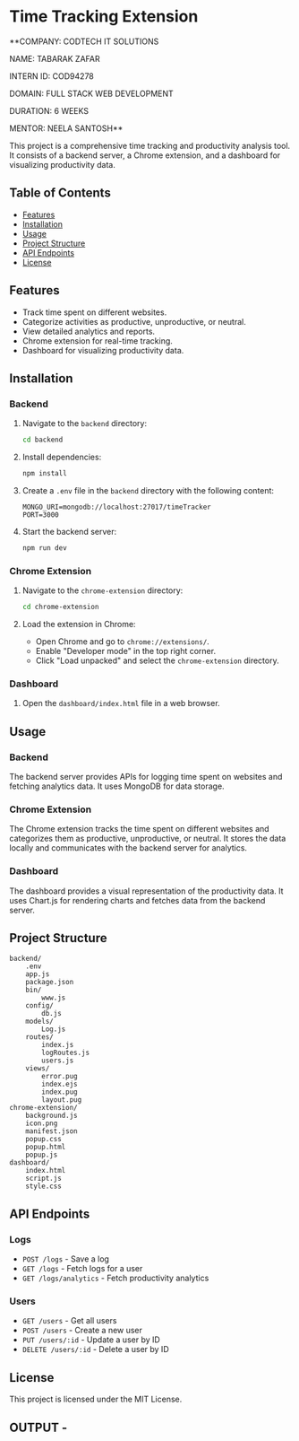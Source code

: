 # Time Tracking Extension

**COMPANY: CODTECH IT SOLUTIONS

NAME: TABARAK ZAFAR

INTERN ID: COD94278

DOMAIN: FULL STACK WEB DEVELOPMENT

DURATION: 6 WEEKS

MENTOR: NEELA SANTOSH**

This project is a comprehensive time tracking and productivity analysis tool. It consists of a backend server, a Chrome extension, and a dashboard for visualizing productivity data.

## Table of Contents

- [Features](#features)
- [Installation](#installation)
- [Usage](#usage)
- [Project Structure](#project-structure)
- [API Endpoints](#api-endpoints)
- [License](#license)

## Features

- Track time spent on different websites.
- Categorize activities as productive, unproductive, or neutral.
- View detailed analytics and reports.
- Chrome extension for real-time tracking.
- Dashboard for visualizing productivity data.

## Installation

### Backend

1. Navigate to the `backend` directory:
    ```sh
    cd backend
    ```

2. Install dependencies:
    ```sh
    npm install
    ```

3. Create a `.env` file in the `backend` directory with the following content:
    ```env
    MONGO_URI=mongodb://localhost:27017/timeTracker
    PORT=3000
    ```

4. Start the backend server:
    ```sh
    npm run dev
    ```

### Chrome Extension

1. Navigate to the `chrome-extension` directory:
    ```sh
    cd chrome-extension
    ```

2. Load the extension in Chrome:
    - Open Chrome and go to `chrome://extensions/`.
    - Enable "Developer mode" in the top right corner.
    - Click "Load unpacked" and select the `chrome-extension` directory.

### Dashboard

1. Open the `dashboard/index.html` file in a web browser.

## Usage

### Backend

The backend server provides APIs for logging time spent on websites and fetching analytics data. It uses MongoDB for data storage.

### Chrome Extension

The Chrome extension tracks the time spent on different websites and categorizes them as productive, unproductive, or neutral. It stores the data locally and communicates with the backend server for analytics.

### Dashboard

The dashboard provides a visual representation of the productivity data. It uses Chart.js for rendering charts and fetches data from the backend server.

## Project Structure

```
backend/
    .env
    app.js
    package.json
    bin/
        www.js
    config/
        db.js
    models/
        Log.js
    routes/
        index.js
        logRoutes.js
        users.js
    views/
        error.pug
        index.ejs
        index.pug
        layout.pug
chrome-extension/
    background.js
    icon.png
    manifest.json
    popup.css
    popup.html
    popup.js
dashboard/
    index.html
    script.js
    style.css
```

## API Endpoints

### Logs

- `POST /logs` - Save a log
- `GET /logs` - Fetch logs for a user
- `GET /logs/analytics` - Fetch productivity analytics

### Users

- `GET /users` - Get all users
- `POST /users` - Create a new user
- `PUT /users/:id` - Update a user by ID
- `DELETE /users/:id` - Delete a user by ID

## License

This project is licensed under the MIT License.

## OUTPUT -
